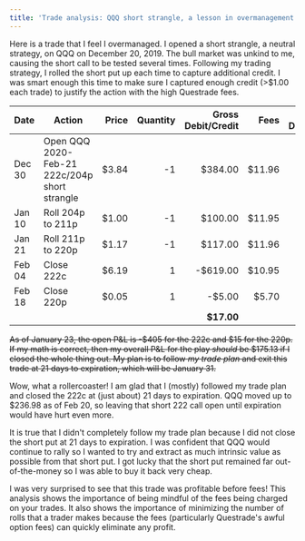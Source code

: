 ```yaml
---
title: 'Trade analysis: QQQ short strangle, a lesson in overmanagement'
---
```


Here is a trade that I feel I overmanaged. I opened a short strangle, a neutral strategy, on QQQ on December 20, 2019. The bull market was unkind to me, causing the short call to be tested several times. Following my trading strategy, I rolled the short put up each time to capture additional credit. I was smart enough this time to make sure I captured enough credit (>$1.00 each trade) to justify the action with the high Questrade fees.

| Date   | Action                                        | Price | Quantity | Gross Debit/Credit |   Fees | Net Debit/Credit |
| ------ | --------------------------------------------- | -----:| --------:| ------------------:| ------:| ----------------:|
| Dec 30 | Open QQQ 2020-Feb-21 222c/204p short strangle | $3.84 |       -1 |            $384.00 | $11.96 |          $372.04 |
| Jan 10 | Roll 204p to 211p                             | $1.00 |       -1 |            $100.00 | $11.95 |           $88.05 |
| Jan 21 | Roll 211p to 220p                             | $1.17 |       -1 |            $117.00 | $11.96 |          $105.04 |
| Feb 04 | Close 222c                                    | $6.19 |        1 |           -$619.00 | $10.95 |         -$629.95 |
| Feb 18 | Close 220p                                    | $0.05 |        1 |             -$5.00 |  $5.70 |          $-10.70 |
|        |                                               |       |          |         **$17.00** |        |       **-$35.52** |

~~As of January 23, the open P&L is -$405 for the 222c and $15 for the 220p. If my math is correct, then my overall P&L for the play *should* be $175.13 if I closed the whole thing out. My plan is to follow *my trade plan* and exit this trade at 21 days to expiration, which will be January 31.~~

Wow, what a rollercoaster! I am glad that I (mostly) followed my trade plan and closed the 222c at (just about) 21 days to expiration. QQQ moved up to $236.98 as of Feb 20, so leaving that short 222 call open until expiration would have hurt even more.

It is true that I didn't completely follow my trade plan because I did not close the short put at 21 days to expiration. I was confident that QQQ would continue to rally so I wanted to try and extract as much intrinsic value as possible from that short put. I got lucky that the short put remained far out-of-the-money so I was able to buy it back very cheap.

I was very surprised to see that this trade was profitable before fees! This analysis shows the importance of being mindful of the fees being charged on your trades. It also shows the importance of minimizing the number of rolls that a trader makes because the fees (particularly Questrade's awful option fees) can quickly eliminate any profit.
